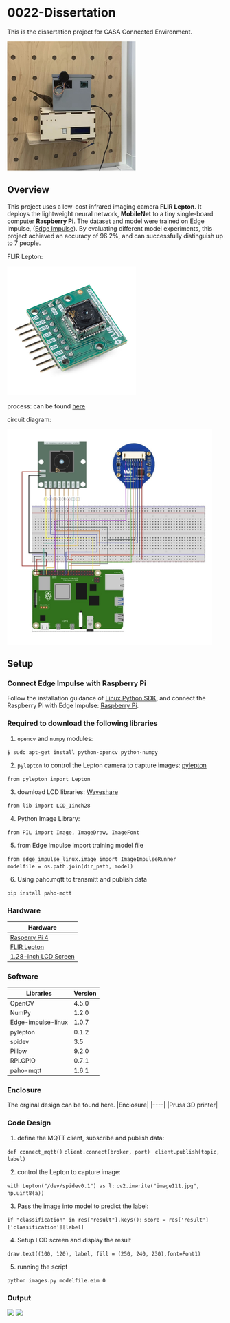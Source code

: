 # 0022-Dissertation

This is the dissertation project for CASA Connected Environment. 

<img src='https://github.com/xxxcrttt/0022-Dissertation/blob/main/figure/9641660913096_.pic.jpg' height=300 center=/align>

## Overview
This project uses a low-cost infrared imaging camera **FLIR Lepton**. It deploys the lightweight neural network, **MobileNet** to a tiny single-board computer **Raspberry Pi**. The dataset and model were trained on Edge Impulse, ([Edge Impulse](https://studio.edgeimpulse.com/public/112844/latest)). By evaluating different model experiments, this project achieved an accuracy of 96.2%, and can successfully distinguish up to 7 people. 

FLIR Lepton: 

<img src='https://github.com/xxxcrttt/0022-Dissertation/blob/main/figure/dev%20kiy.jpeg' height=300 center=/align>

process: can be found [here](https://github.com/xxxcrttt/0022-Dissertation/blob/main/figure/process4%20(1).png)


circuit diagram:

<img src='https://github.com/xxxcrttt/0022-Dissertation/blob/main/figure/circuit.jpg' height=500 centre=/align>

## Setup

### Connect Edge Impulse with Raspberry Pi
Follow the installation guidance of  [Linux Python SDK](https://docs.edgeimpulse.com/docs/edge-impulse-for-linux/linux-python-sdk), and connect the Raspberry Pi with Edge Impulse: [Raspberry Pi](https://docs.edgeimpulse.com/docs/development-platforms/officially-supported-cpu-gpu-targets/raspberry-pi-4).


### Required to download the following libraries

1. ```opencv``` and ```numpy``` modules: 

```$ sudo apt-get install python-opencv python-numpy```

2. ```pylepton``` to control the Lepton camera to capture images: [pylepton](https://github.com/groupgets/pylepton)

```from pylepton import Lepton``` 

3. download LCD libraries: [Waveshare](https://www.waveshare.net/wiki/1.28inch_LCD_Module) 

```from lib import LCD_1inch28```

4. Python Image Library:

```from PIL import Image, ImageDraw, ImageFont ```

5. from Edge Impulse import training model file

```from edge_impulse_linux.image import ImageImpulseRunner```    
```modelfile = os.path.join(dir_path, model)```

6. Using paho.mqtt to transmitt and publish data 

```pip install paho-mqtt```

### Hardware 
|  Hardware  |
|   ----  |
| [Rasperry Pi 4](https://www.raspberrypi.com/products/raspberry-pi-4-model-b/) |
| [FLIR Lepton](https://www.sparkfun.com/products/16465)  |
| [1.28-inch LCD Screen](https://www.waveshare.com/wiki/1.28inch_LCD_Module)|

### Software 
|Libraries | Version|
|---- | ----|
|OpenCV | 4.5.0|
|NumPy | 1.2.0|
|Edge-impulse-linux | 1.0.7|
|pylepton | 0.1.2 |
|spidev | 3.5 |
|Pillow | 9.2.0 |
|RPi.GPIO | 0.7.1 |
|paho-mqtt | 1.6.1|

### Enclosure
The orginal design can be found here. 
|Enclosure|
|----|
|Prusa 3D printer| 


### Code Design
1. define the MQTT client, subscribe and publish data:

```def connect_mqtt()``` ```client.connect(broker, port)``` ``` client.publish(topic, label)```
 
 2. control the Lepton to capture image: 

```with Lepton("/dev/spidev0.1") as l:``` ```cv2.imwrite("image111.jpg", np.uint8(a))```

3. Pass the image into model to predict the label: 

```if "classification" in res["result"].keys():``` ```score = res['result']['classification'][label]```

4. Setup LCD screen and display the result 

```draw.text((100, 120), label, fill = (250, 240, 230),font=Font1)```
 
5. running the script

```python images.py modelfile.eim 0```

### Output

<img src='https://github.com/xxxcrttt/0022-Dissertation/blob/main/figure/9661660914689_.pic_hd.jpg' height=300 center=/align>

<img src='https://github.com/xxxcrttt/0022-Dissertation/blob/main/figure/9671660914690_.pic_hd.jpg' height=300 center=/align>




